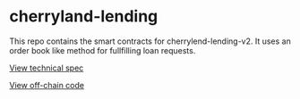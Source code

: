 # cherryland-lending

This repo contains the smart contracts for cherrylend-lending-v2. It uses an order book like method for fullfilling loan requests.

[View technical spec](https://github.com/CherryLend/cherrylend-v2-spec)

[View off-chain code](https://github.com/CherryLend/cherrylend-v2-offchain)
